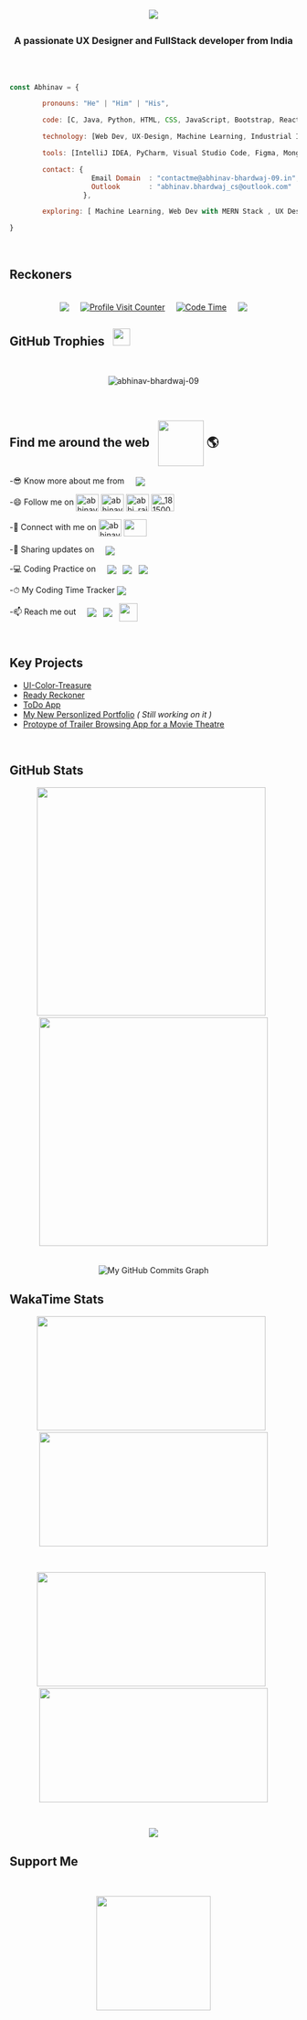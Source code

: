 <br /><br />

# <p align="center"><img src="https://readme-typing-svg.herokuapp.com/?lines=👋💻+Hi,+There!+💻👋;+Welcome+to+my+profile...;+I'm+Abhinav+Bhardwaj;&center=true&size=28"></p>

<h3 align="center">A passionate UX Designer and FullStack developer from India</h3>

<br />
<br />

<!--
- I’m currently exploring Machine Learning, Web Dev with MERN Stack and UX Designing.
- 💻 My skills : C, Java, Python, HTML, CSS, Bootstrap, PHP, JS, MERN Stack and IIoT. &nbsp; I'm also a little bit familiar with Machine Learning using Python.<!-- 👀 I’m looking for help with designining UI.
- 📫 How to reach me: contactme@abhinav-bhardwaj-09.in<br />
&nbsp;&nbsp;&nbsp;&nbsp;&nbsp;&nbsp;&nbsp;&nbsp;&nbsp;&nbsp;&nbsp;&nbsp;&nbsp;&nbsp;&nbsp;&nbsp;&nbsp;&nbsp;&nbsp;&nbsp;&nbsp;&nbsp;&nbsp;&nbsp;&nbsp;&nbsp;&nbsp;&nbsp;&nbsp;&nbsp;&nbsp;&nbsp;&nbsp;&nbsp;&nbsp;&nbsp;   abhinav.bhardwaj_cs@outlook.com<br />
&nbsp;&nbsp;&nbsp;&nbsp;&nbsp;&nbsp;&nbsp;&nbsp;&nbsp;&nbsp;&nbsp;&nbsp;&nbsp;&nbsp;&nbsp;&nbsp;&nbsp;&nbsp;&nbsp;&nbsp;&nbsp;&nbsp;&nbsp;&nbsp;&nbsp;&nbsp;&nbsp;&nbsp;&nbsp;&nbsp;&nbsp;&nbsp;&nbsp;&nbsp;&nbsp;&nbsp;   abhinav.bhardwaj_cs18@gla.ac.in<br />
- 😎 Pronouns: he/him


-->

```javascript
const Abhinav = {

        pronouns: "He" | "Him" | "His",

        code: [C, Java, Python, HTML, CSS, JavaScript, Bootstrap, React, Express, PHP, SQL, Embedded C],

        technology: [Web Dev, UX-Design, Machine Learning, Industrial Internet of Things]

        tools: [IntelliJ IDEA, PyCharm, Visual Studio Code, Figma, MongoDB, Postman, Jupyter Notebook, Arduino IDE, Git ],

        contact: {
                    Email Domain  : "contactme@abhinav-bhardwaj-09.in",
                    Outlook       : "abhinav.bhardwaj_cs@outlook.com"
                  },

        exploring: [ Machine Learning, Web Dev with MERN Stack , UX Designing]

}
```

<br />

## Reckoners

<br />
 <div align="center" > 
        <a href="https://www.twitter.com/abhinavb1999" target="_blank" rel="noreferrer"><img align="center" src="https://img.shields.io/twitter/follow/abhinavb1999?logo=twitter&style=for-the-badge&color=0891b2&labelColor=1c1917" /></a>&nbsp;&nbsp;&nbsp;&nbsp;
 <a href='https://github.com/Abhinav-Bhardwaj-09/' target="blank"><img align="center" alt="Profile Visit Counter" src='https://visitor-badge.glitch.me/badge?page_id=Abhinav-Bhardwaj-09.visit-counter'></a>&nbsp;&nbsp;&nbsp;&nbsp;
  <a href='https://wakatime.com/@AbhinavBhardwaj' target="blank"><img alt="Code Time" align="center" src='https://wakatime.com/badge/user/4936bef7-2260-4b41-991e-0a60f91e65ca.svg'></a>&nbsp;&nbsp;&nbsp;&nbsp;
        <a href="https://www.github.com/Abhinav-Bhardwaj-09" target="_blank" rel="noreferrer"><img align="center" src="https://img.shields.io/github/followers/Abhinav-Bhardwaj-09?logo=github&style=for-the-badge&color=0891b2&labelColor=1c1917" /></a>
 </div>

 <!--    ## Total Profile Visit    <br />
 <div align="center"> 
  <a href='https://visitor-badge.glitch.me/badge?page_id=Abhinav-Bhardwaj-09.visit-counter' target="blank"><img alt="Profile Visit Counter" src='https://visitor-badge.glitch.me/badge?page_id=Abhinav-Bhardwaj-09.visit-counter'></a>
<!-- ![visitors](https://page-views.glitch.me/badge?page_id=Abhinav-Bhardwaj-09.visit-counter)
 <img alt="Profile Visit Counter" src='https://page-views.glitch.me/badge?page_id=Abhinav-Bhardwaj-09.visit-counter'> 
</div>
<br />  ## Coding Time Elapsed. <br />
 <div align="center"> 
  <a href='https://wakatime.com/badge/user/4936bef7-2260-4b41-991e-0a60f91e65ca.svg' target="blank"><img alt="Code Time" src='https://wakatime.com/badge/user/4936bef7-2260-4b41-991e-0a60f91e65ca.svg'></a>  <sub>(Since Feb 25<sup>th</sup>)</sub>.
  
  Extras => <sub>(Since Feb 25<sup>th</sup>)</sub>        <span><sub>_(Since Feb 25<sup>th</sup>)_</sub></span>
 </div>  -->

## GitHub Trophies &nbsp; <img src='https://user-images.githubusercontent.com/6661165/91657958-61b4fd00-eb00-11ea-9def-dc7ef5367e34.png' width="30px" height="30px">

<br />
<p align="center"> <img src="https://github-profile-trophy.vercel.app/?username=abhinav-bhardwaj-09&theme=algolia" alt="abhinav-bhardwaj-09" /></p>

<br />

## Find me around the web &nbsp; <img align="center" src='https://raw.githubusercontent.com/ShahriarShafin/ShahriarShafin/main/Assets/handshake.gif' width="80"> 🌎

-😎 Know more about me from &nbsp; &nbsp; <a href="https://abhinavbhardwaj.in/" target="blank"> <img  align="center" src="https://img.shields.io/badge/-Abhinav--Bhardwaj-blue?style=rounded-square" /></a> <br/>

-😄 Follow me on
<a href="https://linkedin.com/in/abhinav-bhardwaj-09" title="Linkedin" target="blank"><img align="center" src="https://cdn.jsdelivr.net/npm/simple-icons@3.0.1/icons/linkedin.svg" alt="abhinav-bhardwaj-09" height="30" width="40" /></a>
<a href="https://kaggle.com/abhinav-bhardwaj-09" title="Kaggle" target="blank"><img align="center" src="https://raw.githubusercontent.com/rahuldkjain/github-profile-readme-generator/master/src/images/icons/Social/kaggle.svg" alt="abhinav-bhardwaj-09" height="30" width="40" /></a>
<a href="https://www.codechef.com/users/abhi_rajput09" title="CodeChef" target="blank"><img align="center" src="https://cdn.jsdelivr.net/npm/simple-icons@3.1.0/icons/codechef.svg" alt="abhi_rajput09" height="30" width="40" /></a>
<a href="https://www.hackerrank.com/_181500009" title="HackerRank" target="blank"><img align="center" src="https://raw.githubusercontent.com/rahuldkjain/github-profile-readme-generator/master/src/images/icons/Social/hackerrank.svg" alt="_181500009" height="30" width="40" /></a>

-🤝 Connect with me on <a href="https://twitter.com/abhinavb1999" title="Twitter" target="_blank"><img align="center" src="https://cdn.jsdelivr.net/npm/simple-icons@3.0.1/icons/twitter.svg" alt="abhinavb1999" height="30" width="40" /></a> <a href="http://www.instagram.com/_abhinav_._rajput_" target="_blank" rel="noreferrer"><img  align="center" src="https://raw.githubusercontent.com/danielcranney/readme-generator/main/public/icons/socials/instagram.svg" height="30" width="40" /></a>

-💼 Sharing updates on &nbsp; &nbsp; <a href="https://www.linkedin.com/in/abhinav-bhardwaj-09/" target="blank"> <img align="center" src="https://img.shields.io/badge/-LinkedIn-blue?style=rounded-square&logo=linkedin" /></a>

-💻 Coding Practice on &nbsp; &nbsp; <a href="https://www.hackerrank.com/_181500009" target="blank"> <img align="center" src="https://img.shields.io/badge/-HackerRank-white?style=rounded-square&logo=hackerrank" /></a> &nbsp; <a href="https://www.freecodecamp.org/fcca7e27bae-88a7-4a05-a4f9-85d58239771e" target="blank"> <img align="center" src="https://img.shields.io/badge/-freeCodeCamp-black?style=rounded-square&logo=freecodecamp" /></a> &nbsp; <a href="https://www.codechef.com/users/abhi_rajput09" target="blank"> <img align="center" src="https://img.shields.io/badge/-CodeChef-gray?style=rounded-square&logo=codechef" /></a>

-⏱ My Coding Time Tracker 
<a href="https://wakatime.com/@AbhinavBhardwaj" target="blank"><img align="center" src="https://img.shields.io/badge/-WakaTime-black?style=rounded-square&logo=WAKATIME" /></a>

-📫 Reach me out &nbsp; &nbsp; <a href="mailto:abhinav.bhardwaj_cs18@gla.ac.in" target="blank"> <img align="center" src="https://img.shields.io/badge/-Gmail-white?style=rounded-square&logo=gmail" /></a> &nbsp; <a href="mailto:abhinav.bhardwaj_cs@outlook.com" target="blank"> <img  align="center" src="https://img.shields.io/badge/-Outlook-blue?style=rounded-square&logo=microsoft" /></a> &nbsp; <a href="https://discord.com/users/༒Ǥ₳₦ǤֆƬᏋЯ༒__⑉A͢͢͢b🅷ΐnav⑉#2103" target="_blank" rel="noreferrer"><img align="center" src="https://raw.githubusercontent.com/danielcranney/readme-generator/main/public/icons/socials/discord.svg" width="32" height="32" /></a>

<br />

## Key Projects

<!--- <a href="https://abhinav-bhardwaj-09.herokuapp.com" target="blank">My Personlized Portfolio</a-->
- <a href="https://ui-color-treasure.vercel.app" target="blank">UI-Color-Treasure</a>
- <a href="https://ready-reckoner.vercel.app" target="blank">Ready Reckoner</a>
- <a href="https://todo-app-live.vercel.app" target="blank">ToDo App</a>
- <a href="https://abhinavbhardwaj.in" target="blank">My New Personlized Portfolio</a> <i>( Still working on it )</i>
- <a href="https://www.figma.com/proto/opBETqZJIDlk6erOE3Va7V/Trailer-Browsing-App?node-id=60%3A3&scaling=scale-down&page-id=0%3A1&starting-point-node-id=60%3A3" target="blank"> Protoype of Trailer Browsing App for a Movie Theatre</a>

<br />

## GitHub Stats

<p align="center">
  <img src="https://github-readme-stats.vercel.app/api?username=Abhinav-Bhardwaj-09&show_icons=true&theme=github_dark&count_private=true&hide_border=true" width="400" />&nbsp;&nbsp;
  <img src="https://github-readme-streak-stats.herokuapp.com/?user=Abhinav-Bhardwaj-09&&theme=dark&hide_border=true&date_format=M%20j%5B%2C%20Y%5D&stroke=2884D2&background=0D1017" width="400" />
<br /><br /><br />
  <img src="https://activity-graph.herokuapp.com/graph?username=Abhinav-Bhardwaj-09&bg_color=0D1017&color=ffffff&line=F77808&point=ffffff&area_color=F77808&area=true&hide_border=true&custom_title=My%20GitHub%20Commits%20Graph%20(Last%2031%20Days)" alt="My GitHub Commits Graph" />
</p>

<!--
<div class="row">
<a href="https://github-readme-stats.vercel.app/api?username=Abhinav-Bhardwaj-09&show_icons=true&theme=prussian&count_private=true&hide_border=true" target="blank"><img src="https://github-readme-stats.vercel.app/api?username=Abhinav-Bhardwaj-09&show_icons=true&theme=prussian&count_private=true&hide_border=true" /></a>&nbsp;<a href="https://github-readme-streak-stats.herokuapp.com/?user=Abhinav-Bhardwaj-09&" target="blank" alt="Abhinav-Bhardwaj-09"><img src="https://github-readme-streak-stats.herokuapp.com/?user=Abhinav-Bhardwaj-09&" alt="Abhinav-Bhardwaj-09" /></a>

<img src="https://github-readme-stats.vercel.app/api?username=Abhinav-Bhardwaj-09&show_icons=true&theme=prussian&count_private=true&hide_border=true" align="left" />
<img src="https://raw.githubusercontent.com/Abhinav-Bhardwaj-09/cdn/master/left-pointer.webp?token=AM25A5LNKSRVMCWT4SA56L3A5PCR2" align="center" height="190px" width="300px"/>

</div> -->

<!-- div class="row" style="margin-top:15px;">
<img src="https://raw.githubusercontent.com/Abhinav-Bhardwaj-09/cdn/master/right-pointer.webp?token=AM25A5MCEOTZVZOZRK3PNVDA4GIIA" align="center" height="160px" width="360px"/>
 <img src="https://github-readme-stats.vercel.app/api/top-langs/?username=Abhinav-Bhardwaj-09&layout=compact&theme=prussian&hide_border=true&custom_title=Most Used Languages (excluding private repo langs)&card_width=420px" align="right"/>
</div>
<br / -->

## WakaTime Stats 

<p align="center">
        <!--Foreground color: #4992fe and bckgrnd color: trnsprnt-->
  <a href="https://wakatime.com/share/@AbhinavBhardwaj/0b5a2ecc-2988-4915-8b67-78833959a4aa.png"><img src="https://wakatime.com/share/@AbhinavBhardwaj/0b5a2ecc-2988-4915-8b67-78833959a4aa.png" height="200" width="400" /></a>&nbsp;&nbsp;
  <a href="https://wakatime.com/share/@AbhinavBhardwaj/311ce1a1-3540-4102-9e8e-bc0ec8d9254a.png"><img src="https://wakatime.com/share/@AbhinavBhardwaj/311ce1a1-3540-4102-9e8e-bc0ec8d9254a.png" height="200" width="400" /></a>
</p>

<br />

<p align="center">
  <a href="https://wakatime.com/share/@AbhinavBhardwaj/d1379653-972e-40ff-ae91-18ebe2786561.png"><img src="https://wakatime.com/share/@AbhinavBhardwaj/d1379653-972e-40ff-ae91-18ebe2786561.png" height="200" width="400" /></a>&nbsp;&nbsp;
 <a href="https://wakatime.com/share/@AbhinavBhardwaj/a84b7d01-06cf-429d-8334-ee2ff181e397.png"><img src="https://wakatime.com/share/@AbhinavBhardwaj/a84b7d01-06cf-429d-8334-ee2ff181e397.png" height="200" width="400" /></a>
</p>

<br />

<p align="center">
        <img src="https://github-readme-stats.vercel.app/api/wakatime?username=abhinavbhardwaj&layout=compact&bg_color=0D1017&hide_border=true&hide_title=true"/>
</p>







## Support Me

<br />
<p align="center">
        <a href="https://www.buymeacoffee.com/AbhinavBhardwaj"><img src="https://cdn.buymeacoffee.com/buttons/v2/default-yellow.png" width="200" /></a>
</p>
